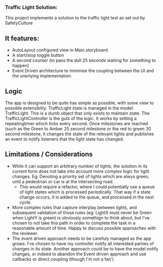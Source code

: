 ### Traffic Light Solution:

This project implements a solution to the traffic light test as set out by SafetyCulture

## It features:

- AutoLayout configured view in Main.storyboard
- A start/stop toggle button
- A second counter (to pass the dull 25 seconds waiting for something to happen)
- Event Driven architecture to minimise the coupling between the UI and the unerlying implementation.

## Logic

The app is designed to be quite has simple as possible, with some view to possible extensiblity. 
TrafficLight state is managed in the model: TrafficLight. This is a dumb object that only exists to maintain state.
The TrafficLightController is the guts of the logic. It works by setting a repeatingtimer which ticks every second. Once milestones are reached (such as the Green to Amber 25 second milestone or the red to green 30 second milestone, it changes the state of the relevant lights and publishes an event to notify listeners that the light state has changed.

## Limitations / Considerations
- While it can support an arbitrary number of lights, the solution in its current form does not take into account more complex logic for light changes. Eg: Denoting a priority set of lights which are alwys green, until a pedestrian or car is at the intersecting road.
    - This would require a refactor, where I could potentially use a queue of light states which is processed periodically. That way if a state change occurs, it is added to the queue, and processed in the next cycle. 
- More complex rules that capture interplay between lights, and subsequent validation of those rules (eg: LightX must never be Green when LightY is green) is obviously somethign to think about, but I've chosen to not take this path in order to complete the task in a reasonable amount of time. Happy to discuss possible approaches with the reviewer.
- The event driven approach needs to be carefuly managed as the app grows. I've chosen to have my controller notify all interested parties of changes in its state. Another approach could be to have the model notify changes, or indeed to abandon the Event driven approach and use callbacks or direct coupling (though I'm not a fan')
